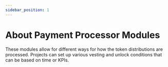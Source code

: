 ```yaml
---
sidebar_position: 1
---
```


# About Payment Processor Modules
These modules allow for different ways for how the token distributions are processed. Projects can set up various vesting and unlock conditions that can be based on time or KPIs. 
